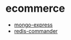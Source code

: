 ecommerce
=========

* [mongo-express](http://localhost:8081)
* [redis-commander](http://localhost:8082)